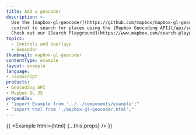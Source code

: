 ```yaml
---
title: Add a geocoder
description: >-
  Use the [mapbox-gl-geocoder](https://github.com/mapbox/mapbox-gl-geocoder)
  control to search for places using the [Mapbox Geocoding API](/api/search/#geocoding).
  Check out our [Search Playground](https://www.mapbox.com/search-playground/) to explore geocoding query parameters and how they affect the results.
topics:
  - Controls and overlays
  - Geocoder
thumbnail: mapbox-gl-geocoder
contentType: example
layout: example
language:
- JavaScript
products:
- Geocoding API
- Mapbox GL JS
prependJs:
- "import Example from '../../components/example';"
- "import html from './mapbox-gl-geocoder.html';"
---
```


{{ <Example html={html} {...this.props} /> }}
